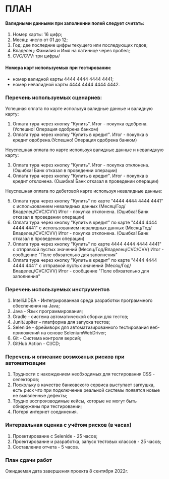 # ПЛАН #

#### Валидными данными при заполнении полей следует считать: ####
   1. Номер карты: 16 цифр;
   2. Месяц: число от 01 до 12;
   3. Год: две последние цифры текущего или последующих годов;
   4. Владелец: Фамилия и Имя на латинице через пробел;
   5. СVC/CVV: три цифры/

#### Номера карт используемых при тестировании: ####
   - номер валидной карты 4444 4444 4444 4441;
   - номер невалидной карты 4444 4444 4444 4442.


### Перечень используемых сценариев: ###

Успешная оплата по карте используя валидные данные и валидную карту:

   1. Оплата тура через кнопку "Купить". Итог - покупка одобрена. (Успешно! Операция одобрена банком)
   2. Оплата тура через кнопку "Купить в кредит". Итог - покупка в кредит одобрена.(Успешно! Операция одобрена банком)

Неуспешная оплата по карте используя валидные данные и невалидную карту:

   3. Оплата тура через кнопку "Купить". Итог - покупка отклонена. (Ошибка! Банк отказал в проведении операции)
   4. Оплата тура через кнопку "Купить в кредит". Итог - покупка в кредит отклонена. (Ошибка! Банк отказал в проведении операции)

Неуспешная оплата по дебетовой карте используя невалидные данные:

   5. Оплата тура через кнопку "Купить" по карте "4444 4444 4444 4441" с использованием невалидных данных (Месяц/Год/Владелец/CVC/CVV) Итог - покупка отклонена. (Ошибка! Банк отказал в проведении операции)
   6. Оплата тура через кнопку "Купить в кредит" по карте "4444 4444 4444 4441" с использованием невалидных данных (Месяц/Год/Владелец/CVC/CVV) Итог - покупка отклонена. (Ошибка! Банк отказал в проведении операции)
   7. Оплата тура через кнопку "Купить" по карте 4444 4444 4444 4441" с отправкой пустых значений (Месяц/Год/Владелец/CVC/CVV) Итог - сообщение "Поле обязательно для заполнения"
   8. Оплата тура через кнопку "Купить в кредит" по карте "4444 4444 4444 4441" с отправкой пустых значений (Месяц/Год/Владелец/CVC/CVV) Итог - сообщение "Поле обязательно для заполнения"

### Перечень используемых инструментов ###

   1. IntelliJIDEA - Интегрированная среда разработки программного обеспечения на Java;
   2. Java - Язык программирования;
   3. Gradle - система автоматической сборки для тестов;
   4. JunitJupiter – платформа для запуска тестов;
   5. Selenide - фреймворк для автоматизированного тестирования веб-приложений на основе SeleniumWebDriver;
   6. Git - Система контроля версий;
   7. GitHub Action - CI/CD;

### Перечень и описание возможных рисков при автоматизации ###

   1. Трудности с нахождением необходимых для тестирования CSS - селекторов;
   2. Поскольку в качестве банковского сервиса выступает заглушка, есть риск что при подключение реальной системы появятся новые не выявленные дефекты;
   3. Трудно воспроизводимые кейсы, которые не могут быть обнаружены при тестировании;
   4. Потеря интернет соединения.

### Интервальная оценка с учётом рисков (в часах) ###

   1. Проектирование с Selenide - 25 часов;
   2. Проектирование и разработка, запуск тестовых классов - 25 часов;
   3. Составление отчета - 5 часов.

### План сдачи работ ###

 Ожидаемая дата завершения проекта 8 сентября 2022г.
